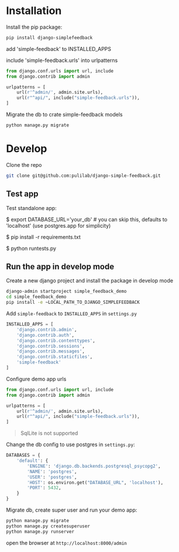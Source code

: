 # Installation

Install the pip package:

```bash
pip install django-simplefeedback
```

add 'simple-feedback' to INSTALLED_APPS

include 'simple-feedback.urls' into urlpatterns

```python
from django.conf.urls import url, include
from django.contrib import admin

urlpatterns = [
    url(r'^admin/', admin.site.urls),
    url(r"^api/", include("simple-feedback.urls")),
]
```

Migrate the db to crate simple-feedback models

```bash
python manage.py migrate
```

# Develop

Clone the repo

```bash
git clone git@github.com:pulilab/django-simple-feedback.git
```

## Test app

Test standalone app:

$ export DATABASE_URL='your_db'  # you can skip this, defaults to 'localhost' (use postgres.app for simplicity)

$ pip install -r requirements.txt

$ python runtests.py

## Run the app in develop mode

Create a new django project and install the package in develop mode

```bash
django-admin startproject simple_feedback_demo
cd simple_feedback_demo
pip install -e ~LOCAL_PATH_TO_DJANGO_SIMPLEFEEDBACK
```

Add `simple-feedback` to `INSTALLED_APPS` in `settings.py`

```python
INSTALLED_APPS = [
    'django.contrib.admin',
    'django.contrib.auth',
    'django.contrib.contenttypes',
    'django.contrib.sessions',
    'django.contrib.messages',
    'django.contrib.staticfiles',
    'simple-feedback'
]
```
Configure demo app urls

```python
from django.conf.urls import url, include
from django.contrib import admin

urlpatterns = [
    url(r'^admin/', admin.site.urls),
    url(r"^api/", include("simple-feedback.urls")),
]
```
> SqlLite is not supported

Change the db config to use postgres in `settings.py`:

```python
DATABASES = {
    'default': {
        'ENGINE': 'django.db.backends.postgresql_psycopg2',
        'NAME': 'postgres',
        'USER': 'postgres',
        'HOST': os.environ.get("DATABASE_URL", 'localhost'),
        'PORT': 5432,
    }
}
```

Migrate db, create super user and run your demo app:

```bash
python manage.py migrate
python manage.py createsuperuser
python manage.py runserver
```

open the browser at `http://localhost:8000/admin`

